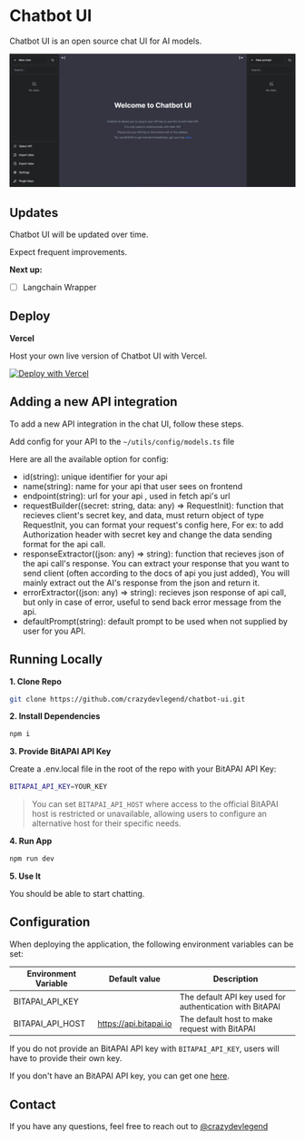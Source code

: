 # Chatbot UI

Chatbot UI is an open source chat UI for AI models.

![Chatbot UI](./public/screenshots/home.png)

## Updates

Chatbot UI will be updated over time.

Expect frequent improvements.

**Next up:**

- [ ] Langchain Wrapper

## Deploy

**Vercel**

Host your own live version of Chatbot UI with Vercel.

[![Deploy with Vercel](https://vercel.com/button)](https://vercel.com/new/clone?repository-url=https%3A%2F%2Fgithub.com%2Fcrazydevlegend%2Fchatbot-ui)

## Adding a new API integration

To add a new API integration in the chat UI, follow these steps.

Add config for your API to the `~/utils/config/models.ts` file

Here are all the available option for config:

- id(string): unique identifier for your api
- name(string): name for your api that user sees on frontend
- endpoint(string): url for your api , used in fetch api's url
- requestBuilder((secret: string, data: any) => RequestInit): function that recieves client's secret key, and data, must return object of type RequestInit, you can format your request's config here, For ex: to add Authorization header with secret key and change the data sending format for the api call.
- responseExtractor((json: any) => string): function that recieves json of the api call's response. You can extract your response that you want to send client (often according to the docs of api you just added), You will mainly extract out the AI's response from the json and return it.
- errorExtractor((json: any) => string): recieves json response of api call, but only in case of error, useful to send back error message from the api.
- defaultPrompt(string): default prompt to be used when not supplied by user for you API.

## Running Locally

**1. Clone Repo**

```bash
git clone https://github.com/crazydevlegend/chatbot-ui.git
```

**2. Install Dependencies**

```bash
npm i
```

**3. Provide BitAPAI API Key**

Create a .env.local file in the root of the repo with your BitAPAI API Key:

```bash
BITAPAI_API_KEY=YOUR_KEY
```

> You can set `BITAPAI_API_HOST` where access to the official BitAPAI host is restricted or unavailable, allowing users to configure an alternative host for their specific needs.

**4. Run App**

```bash
npm run dev
```

**5. Use It**

You should be able to start chatting.

## Configuration

When deploying the application, the following environment variables can be set:

| Environment Variable | Default value          | Description                                              |
| -------------------- | ---------------------- | -------------------------------------------------------- |
| BITAPAI_API_KEY      |                        | The default API key used for authentication with BitAPAI |
| BITAPAI_API_HOST     | https://api.bitapai.io | The default host to make request with BitAPAI            |

If you do not provide an BitAPAI API key with `BITAPAI_API_KEY`, users will have to provide their own key.

If you don't have an BitAPAI API key, you can get one [here](https://bitapai.io).

## Contact

If you have any questions, feel free to reach out to [@crazydevlegend](https://github.com/crazydevlegend)
